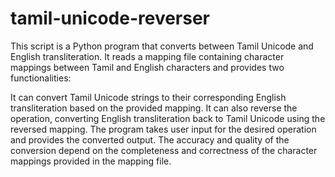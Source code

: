 # tamil-unicode-reverser
This script is a Python program that converts between Tamil Unicode and English transliteration. It reads a mapping file containing character mappings between Tamil and English characters and provides two functionalities:

It can convert Tamil Unicode strings to their corresponding English transliteration based on the provided mapping.
It can also reverse the operation, converting English transliteration back to Tamil Unicode using the reversed mapping.
The program takes user input for the desired operation and provides the converted output. The accuracy and quality of the conversion depend on the completeness and correctness of the character mappings provided in the mapping file.
